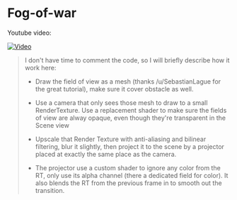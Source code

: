# Fog-of-war
Youtube video:

[![Video](http://img.youtube.com/vi/SEU8TBxqss8/0.jpg)](https://youtu.be/SEU8TBxqss8)

>I don't have time to comment the code, so I will briefly describe how it work here:
>
>- Draw the field of view as a mesh (thanks /u/SebastianLague for the great tutorial), make sure it cover obstacle as well.
>
>- Use a camera that only sees those mesh to draw to a small RenderTexture. Use a replacement shader to make sure the fields of view are alway opaque, even though they're transparent in the Scene view
>
>- Upscale that Render Texture with anti-aliasing and bilinear filtering, blur it slightly, then project it to the scene by a projector placed at exactly the same place as the camera.
>
>- The projector use a custom shader to ignore any color from the RT, only use its alpha channel (there a dedicated field for color). It also blends the RT from the previous frame in to smooth out the transition.
